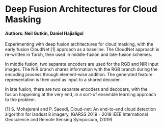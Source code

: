 # Deep Fusion Architectures for Cloud Masking
#### Authors: Neil Gutkin, Daniel Hajialigol

Experimenting with deep fusion architectures for cloud masking, with the early fusion CloudNet [1] approach as a baseline.
The CloudNet approach is re-written in Torch, then used in middle-fusion and late-fusion schemes.

In middle fusion, two separate encoders are used for the RGB and NIR input images. The NIR branch shares information with the RGB
branch during the encoding process through element-wise addition. The generated feature representation is then used as input to
a shared decoder. 

In late fusion, there are two separate encoders and decoders, with the fusion happening at the very end, in a sort-of ensemble
learning approach to the problem.

[1] S. Mohajerani and P. Saeedi, Cloud-net: An end-to-end cloud detection algorithm for landsat 8 imagery,
IGARSS 2019 - 2019 IEEE International Geoscience and Remote Sensing Symposium, (2019)
